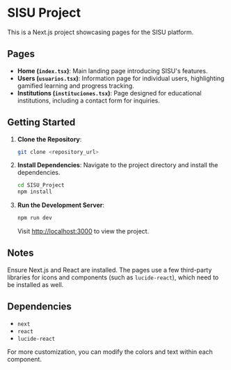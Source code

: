 
# SISU Project

This is a Next.js project showcasing pages for the SISU platform.

## Pages

- **Home (`index.tsx`)**: Main landing page introducing SISU's features.
- **Users (`usuarios.tsx`)**: Information page for individual users, highlighting gamified learning and progress tracking.
- **Institutions (`instituciones.tsx`)**: Page designed for educational institutions, including a contact form for inquiries.

## Getting Started

1. **Clone the Repository**:
   ```bash
   git clone <repository_url>
   ```

2. **Install Dependencies**:
   Navigate to the project directory and install the dependencies.
   ```bash
   cd SISU_Project
   npm install
   ```

3. **Run the Development Server**:
   ```bash
   npm run dev
   ```

   Visit [http://localhost:3000](http://localhost:3000) to view the project.

## Notes

Ensure Next.js and React are installed. The pages use a few third-party libraries for icons and components (such as `lucide-react`), which need to be installed as well.

## Dependencies

- `next`
- `react`
- `lucide-react`

For more customization, you can modify the colors and text within each component.
